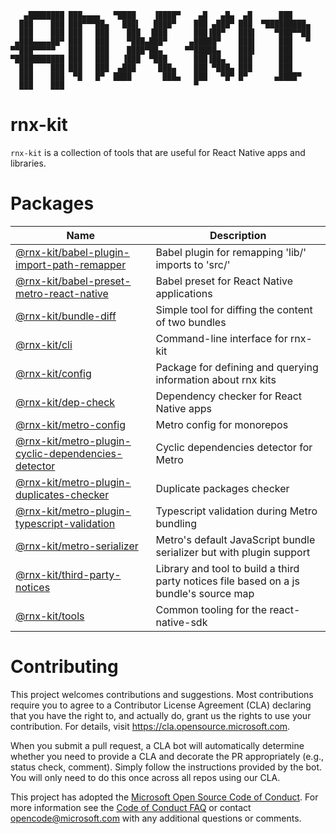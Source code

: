 ```
   ▄████████ ███▄▄▄▄   ▀████    ▐████▀    ▄█   ▄█▄  ▄█      ███
  ███    ███ ███▀▀▀██▄   ███▌   ████▀    ███ ▄███▀ ███  ▀█████████▄
  ███    ███ ███   ███    ███  ▐███      ███▐██▀   ███▌    ▀███▀▀██
 ▄███▄▄▄▄██▀ ███   ███    ▀███▄███▀     ▄█████▀    ███▌     ███   ▀
▀▀███▀▀▀▀▀   ███   ███    ████▀██▄     ▀▀█████▄    ███▌     ███
▀███████████ ███   ███   ▐███  ▀███      ███▐██▄   ███      ███
  ███    ███ ███   ███  ▄███     ███▄    ███ ▀███▄ ███      ███
  ███    ███  ▀█   █▀  ████       ███▄   ███   ▀█▀ █▀      ▄████▀
  ███    ███                             ▀
```

# rnx-kit

`rnx-kit` is a collection of tools that are useful for React Native apps and
libraries.

# Packages

<!-- @rnx-kit start -->

| Name                                                                                                                                                    | Description                                                                            |
| ------------------------------------------------------------------------------------------------------------------------------------------------------- | -------------------------------------------------------------------------------------- |
| [@rnx-kit/babel-plugin-import-path-remapper](https://github.com/microsoft/rnx-kit/tree/main/packages/babel-plugin-import-path-remapper)                 | Babel plugin for remapping 'lib/' imports to 'src/'                                    |
| [@rnx-kit/babel-preset-metro-react-native](https://github.com/microsoft/rnx-kit/tree/main/packages/babel-preset-metro-react-native)                     | Babel preset for React Native applications                                             |
| [@rnx-kit/bundle-diff](https://github.com/microsoft/rnx-kit/tree/main/packages/bundle-diff)                                                             | Simple tool for diffing the content of two bundles                                     |
| [@rnx-kit/cli](https://github.com/microsoft/rnx-kit/tree/main/packages/cli)                                                                             | Command-line interface for rnx-kit                                                     |
| [@rnx-kit/config](https://github.com/microsoft/rnx-kit/tree/main/packages/config)                                                                       | Package for defining and querying information about rnx kits                           |
| [@rnx-kit/dep-check](https://github.com/microsoft/rnx-kit/tree/main/packages/dep-check)                                                                 | Dependency checker for React Native apps                                               |
| [@rnx-kit/metro-config](https://github.com/microsoft/rnx-kit/tree/main/packages/metro-config)                                                           | Metro config for monorepos                                                             |
| [@rnx-kit/metro-plugin-cyclic-dependencies-detector](https://github.com/microsoft/rnx-kit/tree/main/packages/metro-plugin-cyclic-dependencies-detector) | Cyclic dependencies detector for Metro                                                 |
| [@rnx-kit/metro-plugin-duplicates-checker](https://github.com/microsoft/rnx-kit/tree/main/packages/metro-plugin-duplicates-checker)                     | Duplicate packages checker                                                             |
| [@rnx-kit/metro-plugin-typescript-validation](https://github.com/microsoft/rnx-kit/tree/main/packages/metro-plugin-typescript-validation)               | Typescript validation during Metro bundling                                            |
| [@rnx-kit/metro-serializer](https://github.com/microsoft/rnx-kit/tree/main/packages/metro-serializer)                                                   | Metro's default JavaScript bundle serializer but with plugin support                   |
| [@rnx-kit/third-party-notices](https://github.com/microsoft/rnx-kit/tree/main/packages/third-party-notices)                                             | Library and tool to build a third party notices file based on a js bundle's source map |
| [@rnx-kit/tools](https://github.com/microsoft/rnx-kit/tree/main/packages/tools)                                                                         | Common tooling for the react-native-sdk                                                |

<!-- @rnx-kit end -->

# Contributing

This project welcomes contributions and suggestions.  Most contributions require you to agree to a
Contributor License Agreement (CLA) declaring that you have the right to, and actually do, grant us
the rights to use your contribution. For details, visit https://cla.opensource.microsoft.com.

When you submit a pull request, a CLA bot will automatically determine whether you need to provide
a CLA and decorate the PR appropriately (e.g., status check, comment). Simply follow the instructions
provided by the bot. You will only need to do this once across all repos using our CLA.

This project has adopted the [Microsoft Open Source Code of Conduct](https://opensource.microsoft.com/codeofconduct/).
For more information see the [Code of Conduct FAQ](https://opensource.microsoft.com/codeofconduct/faq/) or
contact [opencode@microsoft.com](mailto:opencode@microsoft.com) with any additional questions or comments.
